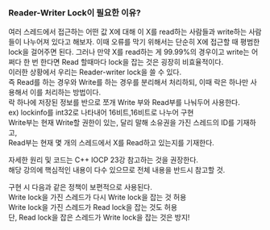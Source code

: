 ### Reader-Writer Lock이 필요한 이유?  
여러 스레드에서 접근하는 어떤 값 X에 대해 이 X를 read하는 사람들과 write하는 사람들이 나누어져 있다고 해보자. 이때 오류를 막기 위해서는 단순히 X에 접근할 때 평범한 lock을 걸어주면 된다. 그러나 만약 X를 read하는 게 99.99%의 경우이고 write는 어쩌다 한 번 한다면 Read 할때마다 lock을 잡는 것은 굉장히 비효율적이다.  
이러한 상황에서 우리는 Reader-writer lock을 쓸 수 있다.  
즉 Read를 하는 경우와 Write를 하는 경우를 분리해서 처리하되, 이때 락은 하나만 사용해서 이를 처리하는 방법이다.  
락 하나에 저장된 정보를 반으로 쪼개 Write 부와 Read부를 나눠두어 사용한다.  
ex) lockinfo를 int32로 나타내어 16비트,16비트로 나누어 구현  
Write부는 현재 Write할 권한이 있는, 달리 말해 소유권을 가진 스레드의 ID를 기재하고,  
Read부는 현재 몇 개의 스레드에서 X를 Read하고 있는지를 기재한다.  

자세한 원리 및 코드는 C++ IOCP 23강 참고하는 것을 권장한다.  
해당 강의에 핵심적인 내용이 다수 있으므로 전체 내용을 반드시 참고할 것.  

구현 시 다음과 같은 정책이 보편적으로 사용된다.  
Write lock을 가진 스레드가 다시 Write lock을 잡는 것 허용  
Write lock을 가진 스레드가 Read lock을 잡는 것도 허용  
단, Read lock을 잡은 스레드가 Write lock을 잡는 것은 방지!  

